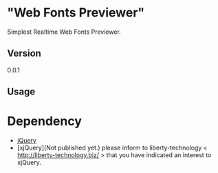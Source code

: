 "Web Fonts Previewer"
=

Simplest Realtime Web Fonts Previewer.

Version
-
0.0.1

Usage
-

Dependency
=
* [jQuery](http://jquery.com/)
* [xjQuery](Not published yet.)
please inform to liberty-technology &lt; http://liberty-technology.biz/ &gt;
that you have indicated an interest to xjQuery. 